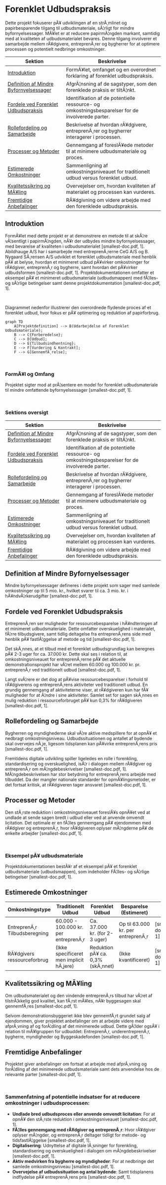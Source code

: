 # Forenklet Udbudspraksis

Dette projekt fokuserer pÃ¥ udviklingen af en strÃ¸mlinet og papirbesparende tilgang til udbudsmateriale, sÃ¦rligt for mindre byfornyelsessager. MÃ¥let er at reducere papirmÃ¦ngden markant, samtidig med at kvaliteten af udbudsmaterialet bevares. Denne tilgang involverer et samarbejde mellem rÃ¥dgivere, entreprenÃ¸rer og bygherrer for at optimere processen og potentielt nedbringe omkostninger.

| Sektion | Beskrivelse |
|---|---|
| [Introduktion](#introduktion) | FormÃ¥let, omfanget og en overordnet forklaring af forenklet udbudspraksis. |
| [Definition af Mindre Byfornyelsessager](#definition-af-mindre-byfornyelsessager) | AfgrÃ¦nsning af de sagstyper, som den forenklede praksis er tiltÃ¦nkt. |
| [Fordele ved Forenklet Udbudspraksis](#fordele-ved-forenklet-udbudspraksis) | Identifikation af de potentielle ressource- og omkostningsbesparelser for de involverede parter. |
| [Rollefordeling og Samarbejde](#rollefordeling-og-samarbejde) | Beskrivelse af hvordan rÃ¥dgivere, entreprenÃ¸rer og bygherrer interagerer i processen. |
| [Processer og Metoder](#processer-og-metoder) | Gennemgang af foreslÃ¥ede metoder til at minimere udbudsmateriale og proces. |
| [Estimerede Omkostninger](#estimerede-omkostninger) | Sammenligning af omkostningsniveauet for traditionelt udbud versus forenklet udbud. |
| [Kvalitetssikring og MÃ¥ling](#kvalitetssikring-og-mÃ¥ling) | Overvejelser om, hvordan kvaliteten af materialet og processen kan vurderes. |
| [Fremtidige Anbefalinger](#fremtidige-anbefalinger) | RÃ¥dgivning om videre arbejde med den forenklede udbudspraksis. |

## Introduktion

FormÃ¥let med dette projekt er at demonstrere en metode til at skÃ¦re vÃ¦sentligt i papirmÃ¦ngden, nÃ¥r der udbydes mindre byfornyelsessager, med bevarelse af kvaliteten i udbudsmaterialet [smallest-doc.pdf, 1]. Abildhauge A/S har i samarbejde med entreprenÃ¸rerne CeG A/S og B. Nygaard SÃ¸rensen A/S udviklet et forenklet udbudsmateriale med henblik pÃ¥ at belyse, hvordan et minimeret udbud pÃ¥virker omkostninger for rÃ¥dgiver, entreprenÃ¸r og bygherre, samt hvordan det pÃ¥virker udbudsformen [smallest-doc.pdf, 1]. Projektdokumentationen omfatter et eksempel pÃ¥ et minimeret udbudsmateriale (udbudsmappen) med fÃ¦lles- og sÃ¦rlige betingelser samt denne projektdokumentation [smallest-doc.pdf, 1].

<br>

Diagrammet nedenfor illustrerer den overordnede flydende proces af et forenklet udbud, hvor fokus er pÃ¥ optimering og reduktion af papirforbrug.

```mermaid
graph TD
    A[Projektdefinition] --> B(Udarbejdelse af Forenklet Udbudsmateriale);
    B --> C{Forberedelse};
    C --> D[Udbud];
    D --> E{Tilbudsindhentning};
    E --> F[Vurdering & Kontrakt];
    F --> G[GennemfÃ¸relse];
```

<br>

### FormÃ¥l og Omfang

Projektet sigter mod at prÃ¦sentere en model for forenklet udbudsmateriale til mindre omfattende byfornyelsessager [smallest-doc.pdf, 1].

<br>

### Sektions oversigt

| Sektion | Beskrivelse |
|---|---|
| [Definition af Mindre Byfornyelsessager](#definition-af-mindre-byfornyelsessager) | AfgrÃ¦nsning af de sagstyper, som den forenklede praksis er tiltÃ¦nkt. |
| [Fordele ved Forenklet Udbudspraksis](#fordele-ved-forenklet-udbudspraksis) | Identifikation af de potentielle ressource- og omkostningsbesparelser for de involverede parter. |
| [Rollefordeling og Samarbejde](#rollefordeling-og-samarbejde) | Beskrivelse af hvordan rÃ¥dgivere, entreprenÃ¸rer og bygherrer interagerer i processen. |
| [Processer og Metoder](#processer-og-metoder) | Gennemgang af foreslÃ¥ede metoder til at minimere udbudsmateriale og proces. |
| [Estimerede Omkostninger](#estimerede-omkostninger) | Sammenligning af omkostningsniveauet for traditionelt udbud versus forenklet udbud. |
| [Kvalitetssikring og MÃ¥ling](#kvalitetssikring-og-mÃ¥ling) | Overvejelser om, hvordan kvaliteten af materialet og processen kan vurderes. |
| [Fremtidige Anbefalinger](#fremtidige-anbefalinger) | RÃ¥dgivning om videre arbejde med den forenklede udbudspraksis. |

## Definition af Mindre Byfornyelsessager

Mindre byfornyelsessager defineres i dette projekt som sager med samlede omkostninger op til 5 mio. kr., hvilket svarer til ca. 3 mio. kr. i hÃ¥ndvÃ¦rkerudgifter [smallest-doc.pdf, 1].

## Fordele ved Forenklet Udbudspraksis

EntreprenÃ¸ren ser muligheder for ressourcebesparelse i hÃ¥ndteringen af et minimeret udbudsmateriale. Dette omfatter overskuelighed i materialet, fÃ¦rre tilbudsgivere, samt tidlig deltagelse fra entreprenÃ¸rens side med henblik pÃ¥ fastlÃ¦ggelse af metode og tid [smallest-doc.pdf, 1].

Det skÃ¸nnes, at et tilbud med et forenklet udbudsgrundlag kan beregnes pÃ¥ 2-3 uger for ca. 37.000 kr. Dette skal ses i relation til, at omkostningsniveauet for entreprenÃ¸rerne pÃ¥ det aktuelle demonstrationsprojekt har vÃ¦ret mellem 60.000 og 100.000 kr. pr. entreprenÃ¸r ved traditionelt udbud [smallest-doc.pdf, 1].

Langt svÃ¦rere er det dog at pÃ¥vise ressourcebesparelser i forhold til rÃ¥dgiverens og entreprenÃ¸rens aktiviteter ved traditionelt udbud. En grundig gennemgang af aktiviteterne viser, at rÃ¥dgiveren kun har fÃ¥ muligheder for at Ã¦ndre i sine aktiviteter. Samlet set for sagen skÃ¸nnes en mulig reduktion i ressourceforbruget pÃ¥ kun 0,3% for rÃ¥dgiveren [smallest-doc.pdf, 1].

## Rollefordeling og Samarbejde

Bygherren og myndighederne skal vÃ¦re aktive medspillere for at opnÃ¥ et nedbragt omkostningsniveau. Udbudssituationen og antallet af bydende skal overvejes nÃ¸je, ligesom tidsplanen kan pÃ¥virke entreprenÃ¸rens pris [smallest-doc.pdf, 1].

Fremtidens digitale udvikling spiller ligeledes en rolle i forenkling, standardisering og overskuelighed, isÃ¦r i dialogen mellem rÃ¥dgiver og entreprenÃ¸r om mÃ¦ngdebeskrivelser [smallest-doc.pdf, 1]. MÃ¦ngdebeskrivelsen har stor betydning for entreprenÃ¸rens arbejde med tilbuddet. Da der mangler nationale standarder for opmÃ¥lingsmetoder, er det fortsat kritisk, at rÃ¥dgiveren tager ansvaret [smallest-doc.pdf, 1].

## Processer og Metoder

Den stÃ¸rste reduktion i omkostningsniveauet foreslÃ¥s opnÃ¥et ved at undlade at sende sagen bredt i udbud eller ved at anvende omvendt licitation. Det optimale er en fÃ¦lles gennemgang pÃ¥ ejendommen med rÃ¥dgiver og entreprenÃ¸r, hvor rÃ¥dgiveren oplyser mÃ¦ngderne pÃ¥ de enkelte arbejder [smallest-doc.pdf, 1].

<br>

### Eksempel pÃ¥ udbudsmateriale

Projektdokumentationen bestÃ¥r af et eksempel pÃ¥ et forenklet udbudsmateriale (udbudsmappen), som indeholder FÃ¦lles- og sÃ¦rlige betingelser [smallest-doc.pdf, 1].

## Estimerede Omkostninger

| Omkostningstype | Traditionelt Udbud | Forenklet Udbud | Besparelse (Estimeret) | Kilde |
|---|---|---|---|---|
| EntreprenÃ¸r Tilbudsberegning | 60.000 - 100.000 kr. per entreprenÃ¸r | Ca. 37.000 kr. (for 2-3 uger) | Op til 63.000 kr. per entreprenÃ¸r | [smallest-doc.pdf, 1] |
| RÃ¥dgivers ressourceforbrug | (Ikke specificeret men implicit hÃ¸jere) | Reduktion pÃ¥ ca. 0,3% (skÃ¸nnet) | (Ikke kvantificeret) | [smallest-doc.pdf, 1] |

## Kvalitetssikring og MÃ¥ling

Om udbudsmaterialet og den vindende entreprenÃ¸rs tilbud har vÃ¦ret af tilstrÃ¦kkelig god kvalitet, kan fÃ¸rst mÃ¥les, nÃ¥r byggesagen skal gennemfÃ¸res [smallest-doc.pdf, 1].

Selvom demonstrationsbyggeriet ikke blev gennemfÃ¸rt grundet salg af ejendommen, giver projektet anbefalinger om at arbejde videre med afprÃ¸vning af og forÃ¦dling af det minimerede udbud. Dette gÃ¦lder ogsÃ¥ i relation til mÃ¥lgruppen for udbuddet: EntreprenÃ¸r, underentreprenÃ¸r, bygherre, myndigheder og Byggeskadefonden [smallest-doc.pdf, 1].

## Fremtidige Anbefalinger

Projektet giver anbefalinger om fortsat at arbejde med afprÃ¸vning og forÃ¦dling af det minimerede udbudsmateriale samt dets anvendelse hos de relevante parter [smallest-doc.pdf, 1].

<br>

### Sammenfatning af potentielle indsatser for at reducere omkostninger i udbudsprocessen:

*   **Undlade bred udbudsproces eller anvende omvendt licitation**: For at opnÃ¥ den stÃ¸rste reduktion i omkostningsniveauet [smallest-doc.pdf, 1].
*   **FÃ¦lles gennemgang med rÃ¥dgiver og entreprenÃ¸r**: Hvor rÃ¥dgiver oplyser mÃ¦ngder, og entreprenÃ¸r deltager tidligt for metode- og tidsfastlÃ¦ggelse [smallest-doc.pdf, 1].
*   **Digitalisering**: Udnyttelse af digitale lÃ¸sninger for forenkling, standardisering og overskuelighed i dialogen om mÃ¦ngdebeskrivelser [smallest-doc.pdf, 1].
*   **Aktiv medvirken fra bygherre og myndigheder**: For at nedbringe det samlede omkostningsniveau [smallest-doc.pdf, 1].
*   **Overvejelse af udbudssituation og antal bydende**: Samt tidsplanens indflydelse pÃ¥ entreprenÃ¸rens pris [smallest-doc.pdf, 1].